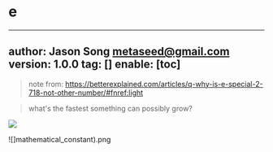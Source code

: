 # e
---
author: Jason Song <metaseed@gmail.com>
version: 1.0.0
tag: []
enable: [toc]
---
> note from: https://betterexplained.com/articles/q-why-is-e-special-2-718-not-other-number/#fnref:light

> what's the fastest something can possibly grow?

![](https://betterexplained.com/ColorizedMath/content/img/E_(mathematical_constant).png)

![]mathematical_constant).png